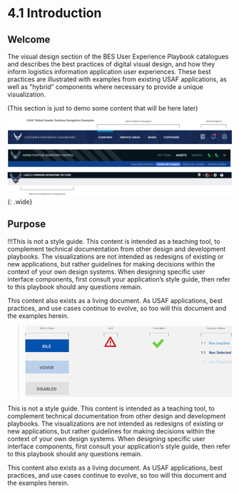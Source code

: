 # 4.1 Introduction

## Welcome

The visual design section of the BES User Experience Playbook catalogues and describes the best practices of digital visual design, and how they inform logistics information application user experiences. These best practices are illustrated with examples from existing USAF applications, as well as "hybrid” components where necessary to provide a unique visualization.  

(This section is just to demo some content that will be here later)

![nav](../_assets/__temp-nav.png)
{: .wide}


## Purpose

!!!This is not a style guide. This content is intended as a teaching tool, to complement technical documentation from other design and development playbooks. The visualizations are not intended as redesigns of existing or new applications, but rather guidelines for making decisions within the context of your own design systems. When designing specific user interface components, first consult your application’s style guide, then refer to this playbook should any questions remain. 

This content also exists as a living document. As USAF applications, best practices, and use cases continue to evolve, so too will this document and the examples herein. 

>![nav](../_assets/__temp-action.png)


This is not a style guide. This content is intended as a teaching tool, to complement technical documentation from other design and development playbooks. The visualizations are not intended as redesigns of existing or new applications, but rather guidelines for making decisions within the context of your own design systems. When designing specific user interface components, first consult your application’s style guide, then refer to this playbook should any questions remain. 

This content also exists as a living document. As USAF applications, best practices, and use cases continue to evolve, so too will this document and the examples herein. 